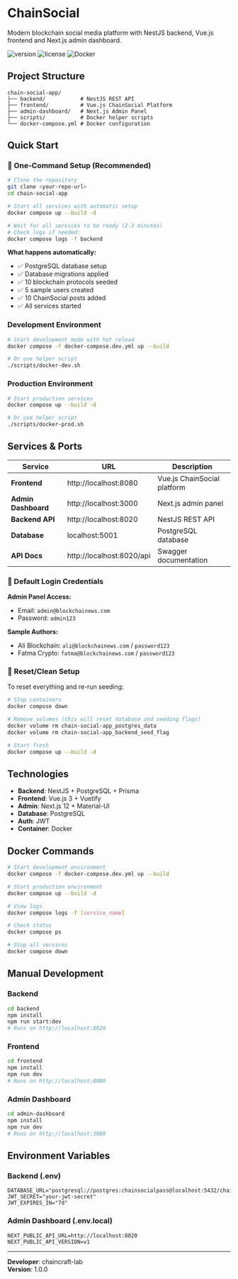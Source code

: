 # ChainSocial

Modern blockchain social media platform with NestJS backend, Vue.js frontend and Next.js admin dashboard.

![version](https://img.shields.io/badge/version-1.0.0-blue.svg)
![license](https://img.shields.io/badge/license-MIT-blue.svg)
![Docker](https://img.shields.io/badge/Docker-Ready-blue.svg)

## Project Structure

```
chain-social-app/
├── backend/           # NestJS REST API
├── frontend/          # Vue.js ChainSocial Platform  
├── admin-dashboard/   # Next.js Admin Panel
├── scripts/           # Docker helper scripts
└── docker-compose.yml # Docker configuration
```

## Quick Start

### 🚀 One-Command Setup (Recommended)

```bash
# Clone the repository
git clone <your-repo-url>
cd chain-social-app

# Start all services with automatic setup
docker compose up --build -d

# Wait for all services to be ready (2-3 minutes)
# Check logs if needed:
docker compose logs -f backend
```

**What happens automatically:**
- ✅ PostgreSQL database setup
- ✅ Database migrations applied
- ✅ 10 blockchain protocols seeded
- ✅ 5 sample users created  
- ✅ 10 ChainSocial posts added
- ✅ All services started

### Development Environment

```bash
# Start development mode with hot reload
docker compose -f docker-compose.dev.yml up --build

# Or use helper script
./scripts/docker-dev.sh
```

### Production Environment

```bash
# Start production services
docker compose up --build -d

# Or use helper script
./scripts/docker-prod.sh
```

## Services & Ports

| Service | URL | Description |
|---------|-----|-------------|
| **Frontend** | http://localhost:8080 | Vue.js ChainSocial platform |
| **Admin Dashboard** | http://localhost:3000 | Next.js admin panel |
| **Backend API** | http://localhost:8020 | NestJS REST API |
| **Database** | localhost:5001 | PostgreSQL database |
| **API Docs** | http://localhost:8020/api | Swagger documentation |

### 🔑 Default Login Credentials

**Admin Panel Access:**
- Email: `admin@blockchainews.com`
- Password: `admin123`

**Sample Authors:**
- Ali Blockchain: `ali@blockchainews.com` / `password123`
- Fatma Crypto: `fatma@blockchainews.com` / `password123`

### 🧹 Reset/Clean Setup

To reset everything and re-run seeding:
```bash
# Stop containers
docker compose down

# Remove volumes (this will reset database and seeding flags)
docker volume rm chain-social-app_postgres_data
docker volume rm chain-social-app_backend_seed_flag

# Start fresh
docker compose up --build -d
```

## Technologies

- **Backend**: NestJS + PostgreSQL + Prisma
- **Frontend**: Vue.js 3 + Vuetify
- **Admin**: Next.js 12 + Material-UI
- **Database**: PostgreSQL
- **Auth**: JWT
- **Container**: Docker

## Docker Commands

```bash
# Start development environment
docker compose -f docker-compose.dev.yml up --build

# Start production environment  
docker compose up --build -d

# View logs
docker compose logs -f [service_name]

# Check status
docker compose ps

# Stop all services
docker compose down
```

## Manual Development

### Backend
```bash
cd backend
npm install
npm run start:dev
# Runs on http://localhost:8020
```

### Frontend
```bash
cd frontend  
npm install
npm run dev
# Runs on http://localhost:8080
```

### Admin Dashboard
```bash
cd admin-dashboard
npm install
npm run dev  
# Runs on http://localhost:3000
```

## Environment Variables

### Backend (.env)
```env
DATABASE_URL="postgresql://postgres:chainsocialpass@localhost:5432/chainsocialdb"
JWT_SECRET="your-jwt-secret"
JWT_EXPIRES_IN="7d"
```

### Admin Dashboard (.env.local)
```env
NEXT_PUBLIC_API_URL=http://localhost:8020
NEXT_PUBLIC_API_VERSION=v1
```

---

**Developer**: chaincraft-lab  
**Version**: 1.0.0